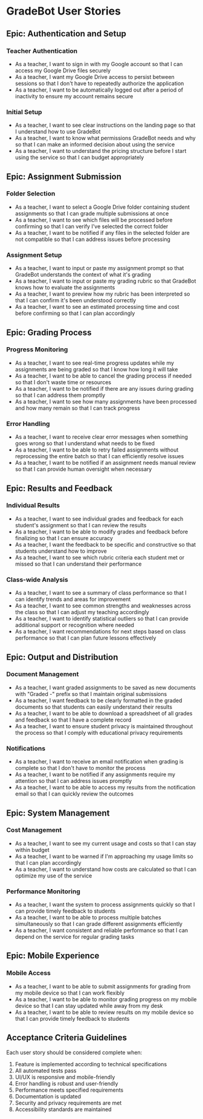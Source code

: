 # GradeBot User Stories

## Epic: Authentication and Setup

### Teacher Authentication
* As a teacher, I want to sign in with my Google account so that I can access my Google Drive files securely
* As a teacher, I want my Google Drive access to persist between sessions so that I don't have to repeatedly authorize the application
* As a teacher, I want to be automatically logged out after a period of inactivity to ensure my account remains secure

### Initial Setup
* As a teacher, I want to see clear instructions on the landing page so that I understand how to use GradeBot
* As a teacher, I want to know what permissions GradeBot needs and why so that I can make an informed decision about using the service
* As a teacher, I want to understand the pricing structure before I start using the service so that I can budget appropriately

## Epic: Assignment Submission

### Folder Selection
* As a teacher, I want to select a Google Drive folder containing student assignments so that I can grade multiple submissions at once
* As a teacher, I want to see which files will be processed before confirming so that I can verify I've selected the correct folder
* As a teacher, I want to be notified if any files in the selected folder are not compatible so that I can address issues before processing

### Assignment Setup
* As a teacher, I want to input or paste my assignment prompt so that GradeBot understands the context of what it's grading
* As a teacher, I want to input or paste my grading rubric so that GradeBot knows how to evaluate the assignments
* As a teacher, I want to preview how my rubric has been interpreted so that I can confirm it's been understood correctly
* As a teacher, I want to see an estimated processing time and cost before confirming so that I can plan accordingly

## Epic: Grading Process

### Progress Monitoring
* As a teacher, I want to see real-time progress updates while my assignments are being graded so that I know how long it will take
* As a teacher, I want to be able to cancel the grading process if needed so that I don't waste time or resources
* As a teacher, I want to be notified if there are any issues during grading so that I can address them promptly
* As a teacher, I want to see how many assignments have been processed and how many remain so that I can track progress

### Error Handling
* As a teacher, I want to receive clear error messages when something goes wrong so that I understand what needs to be fixed
* As a teacher, I want to be able to retry failed assignments without reprocessing the entire batch so that I can efficiently resolve issues
* As a teacher, I want to be notified if an assignment needs manual review so that I can provide human oversight when necessary

## Epic: Results and Feedback

### Individual Results
* As a teacher, I want to see individual grades and feedback for each student's assignment so that I can review the results
* As a teacher, I want to be able to modify grades and feedback before finalizing so that I can ensure accuracy
* As a teacher, I want the feedback to be specific and constructive so that students understand how to improve
* As a teacher, I want to see which rubric criteria each student met or missed so that I can understand their performance

### Class-wide Analysis
* As a teacher, I want to see a summary of class performance so that I can identify trends and areas for improvement
* As a teacher, I want to see common strengths and weaknesses across the class so that I can adjust my teaching accordingly
* As a teacher, I want to identify statistical outliers so that I can provide additional support or recognition where needed
* As a teacher, I want recommendations for next steps based on class performance so that I can plan future lessons effectively

## Epic: Output and Distribution

### Document Management
* As a teacher, I want graded assignments to be saved as new documents with "Graded -" prefix so that I maintain original submissions
* As a teacher, I want feedback to be clearly formatted in the graded documents so that students can easily understand their results
* As a teacher, I want to be able to download a spreadsheet of all grades and feedback so that I have a complete record
* As a teacher, I want to ensure student privacy is maintained throughout the process so that I comply with educational privacy requirements

### Notifications
* As a teacher, I want to receive an email notification when grading is complete so that I don't have to monitor the process
* As a teacher, I want to be notified if any assignments require my attention so that I can address issues promptly
* As a teacher, I want to be able to access my results from the notification email so that I can quickly review the outcomes

## Epic: System Management

### Cost Management
* As a teacher, I want to see my current usage and costs so that I can stay within budget
* As a teacher, I want to be warned if I'm approaching my usage limits so that I can plan accordingly
* As a teacher, I want to understand how costs are calculated so that I can optimize my use of the service

### Performance Monitoring
* As a teacher, I want the system to process assignments quickly so that I can provide timely feedback to students
* As a teacher, I want to be able to process multiple batches simultaneously so that I can grade different assignments efficiently
* As a teacher, I want consistent and reliable performance so that I can depend on the service for regular grading tasks

## Epic: Mobile Experience

### Mobile Access
* As a teacher, I want to be able to submit assignments for grading from my mobile device so that I can work flexibly
* As a teacher, I want to be able to monitor grading progress on my mobile device so that I can stay updated while away from my desk
* As a teacher, I want to be able to review results on my mobile device so that I can provide timely feedback to students

## Acceptance Criteria Guidelines

Each user story should be considered complete when:
1. Feature is implemented according to technical specifications
2. All automated tests pass
3. UI/UX is responsive and mobile-friendly
4. Error handling is robust and user-friendly
5. Performance meets specified requirements
6. Documentation is updated
7. Security and privacy requirements are met
8. Accessibility standards are maintained